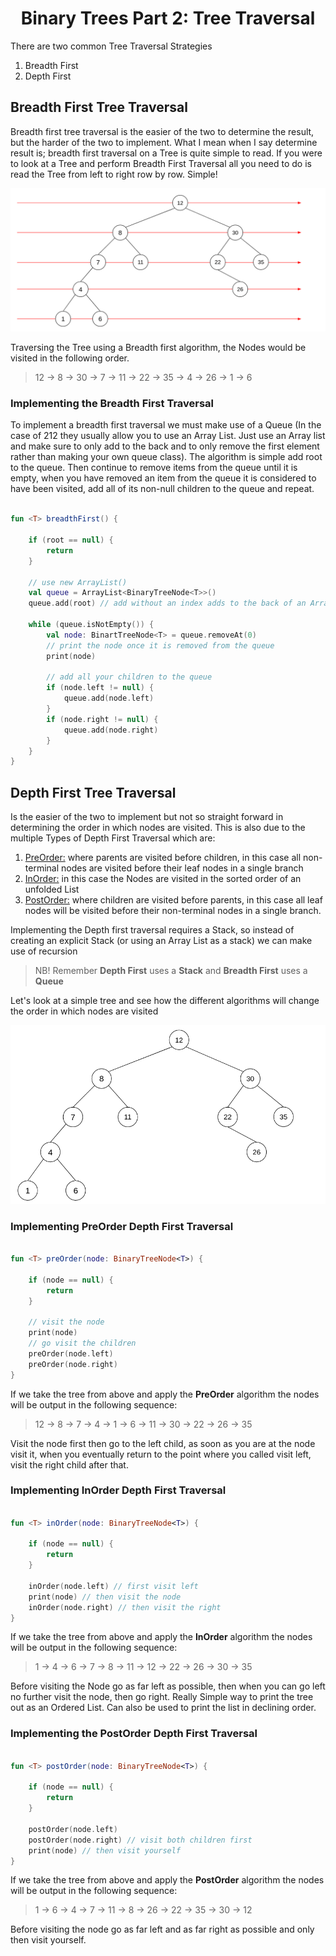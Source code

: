 <div align="center"><h1> Binary Trees Part 2: Tree Traversal </h1></div>

There are two common Tree Traversal Strategies

1. Breadth First
2. Depth First

## Breadth First Tree Traversal

Breadth first tree traversal is the easier of the two to determine the result, but the harder of the two to implement.
What I mean when I say determine result is; breadth first traversal on a Tree is quite simple to read. If you were to
look at a Tree and perform Breadth First Traversal all you need to do is read the Tree from left to right row by row.
Simple!

<img src="images/breadth_first.png" alt="breadth first">

Traversing the Tree using a Breadth first algorithm, the Nodes would be visited in the following order.

> 12 -> 8 -> 30 -> 7 -> 11 -> 22 -> 35 -> 4 -> 26 -> 1 -> 6

### Implementing the Breadth First Traversal

To implement a breadth first traversal we must make use of a Queue (In the case of 212 they usually allow you to use an
Array List. Just use an Array list and make sure to only add to the back and to only remove the first element rather
than making your own queue class). The algorithm is simple add root to the queue. Then continue to remove items from the
queue until it is empty, when you have removed an item from the queue it is considered to have been visited, add all of
its non-null children to the queue and repeat.

```kotlin

fun <T> breadthFirst() {

    if (root == null) {
        return
    }

    // use new ArrayList()
    val queue = ArrayList<BinaryTreeNode<T>>()
    queue.add(root) // add without an index adds to the back of an ArrayList just like the enqueue method 

    while (queue.isNotEmpty()) {
        val node: BinartTreeNode<T> = queue.removeAt(0)
        // print the node once it is removed from the queue
        print(node)

        // add all your children to the queue
        if (node.left != null) {
            queue.add(node.left)
        }
        if (node.right != null) {
            queue.add(node.right)
        }
    }
}

```

## Depth First Tree Traversal

Is the easier of the two to implement but not so straight forward in determining the order in which nodes are visited.
This is also due to the multiple Types of Depth First Traversal which are:

1. [PreOrder:](https://gitlab.com/Paul_Wood_96/tutoring/-/blob/master/COS212/notes/BinaryTreesPart2/README.md#implementing-preorder-depth-first-traversal) where parents are visited before children, in this case all non-terminal nodes are visited before their leaf
   nodes in a single branch
2. [InOrder:](https://gitlab.com/Paul_Wood_96/tutoring/-/blob/master/COS212/notes/BinaryTreesPart2/README.md#implementing-inorder-depth-first-traversal) in this case the Nodes are visited in the sorted order of an unfolded List
3. [PostOrder:](https://gitlab.com/Paul_Wood_96/tutoring/-/blob/master/COS212/notes/BinaryTreesPart2/README.md#implementing-the-postorder-depth-first-traversal) where children are visited before parents, in this case all leaf nodes will be visited before their
   non-terminal nodes in a single branch.

Implementing the Depth first traversal requires a Stack, so instead of creating an explicit Stack (or using an Array
List as a stack) we can make use of recursion

> NB! Remember **Depth First** uses a **Stack** and **Breadth First** uses a **Queue**

Let's look at a simple tree and see how the different algorithms will change the order in which nodes are visited

<img src="images/depth_first.png" alt="depth first tree">

### Implementing PreOrder Depth First Traversal

```kotlin

fun <T> preOrder(node: BinaryTreeNode<T>) {

    if (node == null) {
        return
    }

    // visit the node
    print(node)
    // go visit the children
    preOrder(node.left)
    preOrder(node.right)
}
```

If we take the tree from above and apply the **PreOrder** algorithm the nodes will be output in the following sequence:

> 12 -> 8 -> 7 -> 4 -> 1 -> 6 -> 11 -> 30 -> 22 -> 26 -> 35

Visit the node first then go to the left child, as soon as you are at the node visit it, when you eventually return to
the point where you called visit left, visit the right child after that.

### Implementing InOrder Depth First Traversal

```kotlin

fun <T> inOrder(node: BinaryTreeNode<T>) {

    if (node == null) {
        return
    }

    inOrder(node.left) // first visit left
    print(node) // then visit the node
    inOrder(node.right) // then visit the right
}
```

If we take the tree from above and apply the **InOrder** algorithm the nodes will be output in the following sequence:

> 1 -> 4 -> 6 -> 7 -> 8 -> 11 -> 12 -> 22 -> 26 -> 30 -> 35

Before visiting the Node go as far left as possible, then when you can go left no further visit the node, then go right.
Really Simple way to print the tree out as an Ordered List. Can also be used to print the list in declining order.

### Implementing the PostOrder Depth First Traversal

```kotlin

fun <T> postOrder(node: BinaryTreeNode<T>) {

    if (node == null) {
        return
    }

    postOrder(node.left)
    postOrder(node.right) // visit both children first
    print(node) // then visit yourself
}
```

If we take the tree from above and apply the **PostOrder** algorithm the nodes will be output in the following sequence:

> 1 -> 6 -> 4 -> 7 -> 11 -> 8 -> 26 -> 22 -> 35 -> 30 -> 12

Before visiting the node go as far left and as far right as possible and only then visit yourself. 
